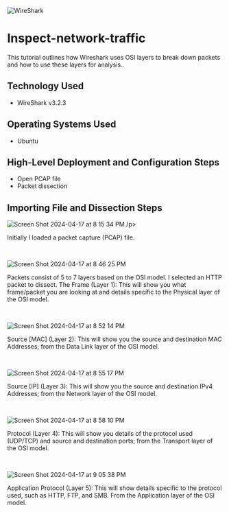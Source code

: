 

<p align="center">

![WireShark](https://github.com/kennyfrantz/Inspect-network-traffic/assets/163783743/20c4b0a9-bf01-4bad-b4e2-6aa19385ae9a)

</p>

<h1>Inspect-network-traffic</h1>
This tutorial outlines how Wireshark uses OSI layers to break down packets and how to use these layers for analysis..<br />


<h2>Technology Used</h2>

- WireShark v3.2.3


<h2>Operating Systems Used </h2>

- Ubuntu

<h2>High-Level Deployment and Configuration Steps</h2>

- Open PCAP file
- Packet dissection
  

<h2>Importing File and Dissection Steps</h2>

<p>

![Screen Shot 2024-04-17 at 8 15 34 PM](https://github.com/kennyfrantz/Inspect-network-traffic/assets/163783743/14d79504-51c4-45f8-b029-f2930713fdc2)
/p>
<p>
Initially I loaded a packet capture (PCAP) file.
</p>
<br />

<p>

![Screen Shot 2024-04-17 at 8 46 25 PM](https://github.com/kennyfrantz/Inspect-network-traffic/assets/163783743/06529648-5c67-4cee-b664-c373d941cc4e)

</p>
<p>
Packets consist of 5 to 7 layers based on the OSI model. I selected an HTTP packet to dissect. The Frame (Layer 1): This will show you what frame/packet you are looking at and details specific to the Physical layer of the OSI model.
</p>
<br />

<p>

![Screen Shot 2024-04-17 at 8 52 14 PM](https://github.com/kennyfrantz/Inspect-network-traffic/assets/163783743/ebd6b3db-6532-4f4d-82e2-6c86b83f30fe)

</p>

<p>
Source [MAC] (Layer 2): This will show you the source and destination MAC Addresses; from the Data Link layer of the OSI model.
</p>
<br />
</p>

![Screen Shot 2024-04-17 at 8 55 17 PM](https://github.com/kennyfrantz/Inspect-network-traffic/assets/163783743/fc6b01ea-ecd7-4e3f-83dc-b07b05654f26)

</p>
<p>

Source [IP] (Layer 3): This will show you the source and destination IPv4 Addresses; from the Network layer of the OSI model.
</p>
<br />
</p>

![Screen Shot 2024-04-17 at 8 58 10 PM](https://github.com/kennyfrantz/Inspect-network-traffic/assets/163783743/5e905e1e-3017-490a-b10f-44c0f3dbfdb9)
</p>
<p>

Protocol (Layer 4): This will show you details of the protocol used (UDP/TCP) and source and destination ports; from the Transport layer of the OSI model.

</p>
<br />

<p>

![Screen Shot 2024-04-17 at 9 05 38 PM](https://github.com/kennyfrantz/Inspect-network-traffic/assets/163783743/abd7ceae-ccbb-47f7-b28a-ba869965a1cf)

</p>
<p>

Application Protocol (Layer 5): This will show details specific to the protocol used, such as HTTP, FTP,  and SMB. From the Application layer of the OSI model.
